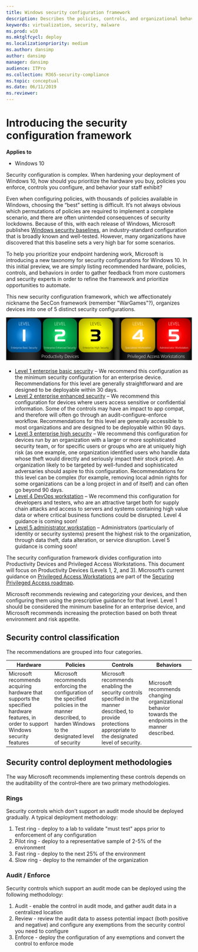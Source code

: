 ```yaml
---
title: Windows security configuration framework
description: Describes the policies, controls, and organizational behaviors for Windows security configuration framework.
keywords: virtualization, security, malware
ms.prod: w10
ms.mktglfcycl: deploy
ms.localizationpriority: medium
ms.author: dansimp
author: dansimp
manager: dansimp
audience: ITPro
ms.collection: M365-security-compliance
ms.topic: conceptual
ms.date: 06/11/2019
ms.reviewer: 
---
```


# Introducing the security configuration framework

**Applies to**  

-   Windows 10

Security configuration is complex. When hardening your deployment of Windows 10, how should you prioritize the hardware you buy, policies you enforce, controls you configure, and behavior your staff exhibit?

Even when configuring policies, with thousands of policies available in Windows, choosing the “best” setting is difficult. It’s not always obvious which permutations of policies are required to implement a complete scenario, and there are often unintended consequences of security lockdowns. Because of this, with each release of Windows, Microsoft publishes [Windows security baselines](https://docs.microsoft.com/windows/security/threat-protection/windows-security-baselines), an industry-standard configuration that is broadly known and well-tested. However, many organizations have discovered that this baseline sets a very high bar for some scenarios.

To help you prioritize your endpoint hardening work, Microsoft is introducing a new taxonomy for security configurations for Windows 10. In this initial preview, we are simply listing recommended hardware, policies, controls, and behaviors in order to gather feedback from more customers and security experts in order to refine the framework and prioritize opportunities to automate.

This new security configuration framework, which we affectionately nickname the SecCon framework (remember "WarGames"?), organizes devices into one of 5 distinct security configurations.

![SECCON Framework](images/seccon-framework.png)

- [Level 1 enterprise basic security](level-1-enterprise-basic-security.md) – We recommend this configuration as the minimum security configuration for an enterprise device. Recommendations for this level are generally straightforward and are designed to be deployable within 30 days.
- [Level 2 enterprise enhanced security](level-2-enterprise-enhanced-security.md) – We recommend this configuration for devices where users access sensitive or confidential information. Some of the controls may have an impact to app compat, and therefore will often go through an audit-configure-enforce workflow. Recommendations for this level are generally accessible to most organizations and are designed to be deployable within 90 days.
- [Level 3 enterprise high security](level-3-enterprise-high-security.md) – We recommend this configuration for devices run by an organization with a larger or more sophisticated security team, or for specific users or groups who are at uniquely high risk (as one example, one organization identified users who handle data whose theft would directly and seriously impact their stock price). An organization likely to be targeted by well-funded and sophisticated adversaries should aspire to this configuration. Recommendations for this level can be complex (for example, removing local admin rights for some organizations can be a long project in and of itself) and can often go beyond 90 days.
- [Level 4 DevOps workstation](level-4-enterprise-devops-security.md) – We recommend this configuration for developers and testers, who are an attractive target both for supply chain attacks and access to servers and systems containing high value data or where critical business functions could be disrupted. Level 4 guidance is coming soon!
- [Level 5 administrator workstation](level-5-enterprise-administrator-security.md) – Administrators (particularly of identity or security systems) present the highest risk to the organization, through data theft, data alteration, or service disruption. Level 5 guidance is coming soon!


The security configuration framework divides configuration into Productivity Devices and Privileged Access Workstations. This document will focus on Productivity Devices
(Levels 1, 2, and 3). 
Microsoft’s current guidance on [Privileged Access Workstations](https://aka.ms/privsec) are part of the [Securing Privileged Access roadmap](https://aka.ms/privsec).

Microsoft recommends reviewing and categorizing your devices, and then configuring them using the prescriptive guidance for that level. 
Level 1 should be considered the minimum baseline for an enterprise device, and Microsoft recommends increasing the protection based on both threat environment and risk appetite.

## Security control classification

The recommendations are grouped into four categories.

| Hardware | Policies | Controls | Behaviors |
|----------|----------|----------|-----------|
| Microsoft recommends acquiring hardware that supports the specified hardware features, in order to support Windows security features | Microsoft recommends enforcing the configuration of the specified policies in the manner described, to harden Windows to the designated level of security | Microsoft recommends enabling the security controls specified in the manner described, to provide protections appropriate to the designated level of security. | Microsoft recommends changing organizational behavior towards the endpoints in the manner described. |

## Security control deployment methodologies

The way Microsoft recommends implementing these controls depends on the
auditability of the control–there are two primary methodologies.

### Rings

Security controls which don't support an audit mode should be deployed gradually. A typical deployment methodology:

1. Test ring - deploy to a lab to validate "must test" apps prior to enforcement of any configuration
2. Pilot ring - deploy to a representative sample of 2-5% of the environment
3. Fast ring - deploy to the next 25% of the environment
4. Slow ring - deploy to the remainder of the organization

### Audit / Enforce

Security controls which support an audit mode can be deployed using the following methodology:

1. Audit - enable the control in audit mode, and gather audit data in a centralized location
2. Review - review the audit data to assess potential impact (both positive and negative) and configure any exemptions from the security control you need to configure
3. Enforce - deploy the configuration of any exemptions and convert the control to enforce mode
